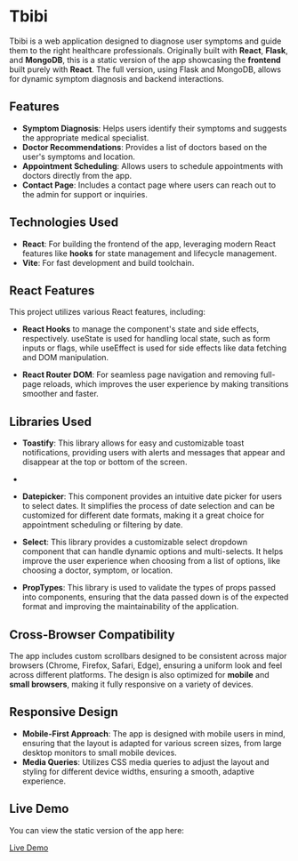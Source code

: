 # Tbibi

Tbibi is a web application designed to diagnose user symptoms and guide them to the right healthcare professionals. Originally built with **React**, **Flask**, and **MongoDB**, this is a static version of the app showcasing the **frontend** built purely with **React**. The full version, using Flask and MongoDB, allows for dynamic symptom diagnosis and backend interactions.

## Features

- **Symptom Diagnosis**: Helps users identify their symptoms and suggests the appropriate medical specialist.
- **Doctor Recommendations**: Provides a list of doctors based on the user's symptoms and location.
- **Appointment Scheduling**: Allows users to schedule appointments with doctors directly from the app.
- **Contact Page**: Includes a contact page where users can reach out to the admin for support or inquiries.

## Technologies Used

- **React**: For building the frontend of the app, leveraging modern React features like **hooks** for state management and lifecycle management.
- **Vite**: For fast development and build toolchain.

## React Features

This project utilizes various React features, including:

- **React Hooks** to manage the component's state and side effects, respectively. useState is used for handling local state, such as form inputs or flags, while useEffect is used for side effects like data fetching and DOM manipulation.

- **React Router DOM**: For seamless page navigation and removing full-page reloads, which improves the user experience by making transitions smoother and faster.

## Libraries Used

- **Toastify**: This library allows for easy and customizable toast notifications, providing users with alerts and messages that appear and disappear at the top or bottom of the screen.
- 
- **Datepicker**: This component provides an intuitive date picker for users to select dates. It simplifies the process of date selection and can be customized for different date formats, making it a great choice for appointment scheduling or filtering by date.

- **Select**: This library provides a customizable select dropdown component that can handle dynamic options and multi-selects. It helps improve the user experience when choosing from a list of options, like choosing a doctor, symptom, or location.

- **PropTypes**: This library is used to validate the types of props passed into components, ensuring that the data passed down is of the expected format and improving the maintainability of the application.

## Cross-Browser Compatibility

The app includes custom scrollbars designed to be consistent across major browsers (Chrome, Firefox, Safari, Edge), ensuring a uniform look and feel across different platforms. The design is also optimized for **mobile** and **small browsers**, making it fully responsive on a variety of devices.

## Responsive Design

- **Mobile-First Approach**: The app is designed with mobile users in mind, ensuring that the layout is adapted for various screen sizes, from large desktop monitors to small mobile devices.
- **Media Queries**: Utilizes CSS media queries to adjust the layout and styling for different device widths, ensuring a smooth, adaptive experience.

## Live Demo

You can view the static version of the app here:

[Live Demo](https://aminebo33.github.io/Tbibi/)
